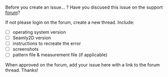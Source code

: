 Before you create an issue...
? Have you discused this issue on the support [forum](https://forum.seamly2d.com)? 

If not please login on the forum, create a new thread. Include:
- [ ] operating system version
- [ ] Seamly2D version
- [ ] instructions to recreate the error
- [ ] screenshots
- [ ] pattern file & measurement file (if applicable)

When approved on the forum, add your issue here with a link to the forum thread.
Thanks!


